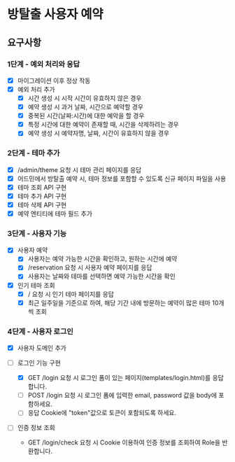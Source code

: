 # 방탈출 사용자 예약

## 요구사항

### 1단계 - 예외 처리와 응답

- [x] 마이그레이션 이후 정상 작동
- [x] 예외 처리 추가
    - [x] 시간 생성 시 시작 시간이 유효하지 않은 경우
    - [x] 예약 생성 시 과거 날짜, 시간으로 예약할 경우
    - [x] 중복된 시간(날짜:시간)에 대한 예악을 할 경우
    - [x] 특정 시간에 대한 예약이 존재할 때, 시간을 삭제하려는 경우
    - [x] 예약 생성 시 예약자명, 날짜, 시간이 유효하지 않을 경우

### 2단계 - 테마 추가

- [x] /admin/theme 요청 시 테마 관리 페이지를 응답
- [x] 어드민에서 방탈출 예약 시, 테마 정보를 포함할 수 있도록 신규 페이지 파일을 사용
- [x] 테마 조회 API 구현
- [x] 테마 추가 API 구현
- [x] 테마 삭제 API 구현
- [x] 예약 엔티티에 테마 필드 추가

### 3단계 - 사용자 기능

- [x] 사용자 예약
    - [x] 사용자는 예약 가능한 시간을 확인하고, 원하는 시간에 예약
    - [x] /reservation 요청 시 사용자 예약 페이지를 응답
    - [x] 사용자는 날짜와 테마를 선택하면 예약 가능한 시간을 확인

- [x] 인기 테마 조회
    - [x] / 요청 시 인기 테마 페이지를 응답
    - [x] 최근 일주일을 기준으로 하여, 해당 기간 내에 방문하는 예약이 많은 테마 10개씩 조회

### 4단계 - 사용자 로그인

- [x] 사용자 도메인 추가

- [ ] 로그인 기능 구현
    - [x] GET /login 요청 시 로그인 폼이 있는 페이지(templates/login.html)를 응답합니다.
    - [ ] POST /login 요청 시 로그인 폼에 입력한 email, password 값을 body에 포함하세요.
    - [ ] 응답 Cookie에 "token"값으로 토큰이 포함되도록 하세요.

- [ ] 인증 정보 조회
    - GET /login/check 요청 시 Cookie 이용하여 인증 정보를 조회하여 Role을 반환합니다.
